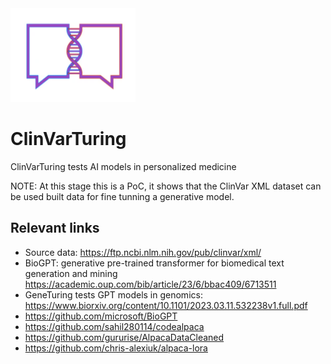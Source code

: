 <img src="logoclituring.png" height="150" width="200" alt="Employee data" title="Employee Data title">

# ClinVarTuring
ClinVarTuring tests AI models in personalized medicine

NOTE: At this stage this is a PoC, it shows that the ClinVar XML dataset can be used built data for fine tunning a generative model.


## Relevant links

* Source data: https://ftp.ncbi.nlm.nih.gov/pub/clinvar/xml/
* BioGPT: generative pre-trained transformer for biomedical text generation and mining https://academic.oup.com/bib/article/23/6/bbac409/6713511
* GeneTuring tests GPT models in genomics: https://www.biorxiv.org/content/10.1101/2023.03.11.532238v1.full.pdf
* https://github.com/microsoft/BioGPT
* https://github.com/sahil280114/codealpaca
* https://github.com/gururise/AlpacaDataCleaned
* https://github.com/chris-alexiuk/alpaca-lora

